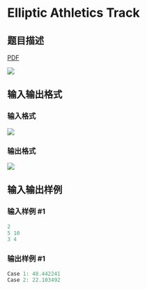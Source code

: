 # Elliptic Athletics Track

## 题目描述

[problemUrl]: https://uva.onlinejudge.org/index.php?option=com_onlinejudge&Itemid=8&category=279&page=show_problem&problem=3919

[PDF](https://uva.onlinejudge.org/external/124/p12475.pdf)

![](https://cdn.luogu.com.cn/upload/vjudge_pic/UVA12475/1b755033e6382b4cdf50785e9fbd8377aa9c006a.png)

## 输入输出格式

### 输入格式

![](https://cdn.luogu.com.cn/upload/vjudge_pic/UVA12475/6a34773fb27ecfb25fc15a6e19cd848e3f478c1c.png)

### 输出格式

![](https://cdn.luogu.com.cn/upload/vjudge_pic/UVA12475/65ffc665afbb2b9c15f961ae992866887e0676ea.png)

## 输入输出样例

### 输入样例 #1

```cpp
2
5 10
3 4
```


### 输出样例 #1

```cpp
Case 1: 48.442241
Case 2: 22.103492
```



